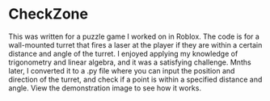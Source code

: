 # CheckZone
This was written for a puzzle game I worked on in Roblox. The code is for a wall-mounted turret that fires a laser at the player if they are within a certain distance and angle of the turret. I enjoyed applying my knowledge of trigonometry and linear algebra, and it was a satisfying challenge. Mnths later, I converted it to a .py file where you can input the position and direction of the turret, and check if a point is within a specified distance and angle. View the demonstration image to see how it works.
